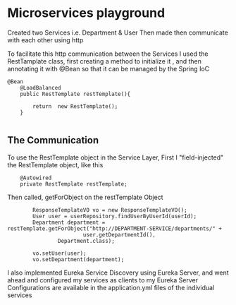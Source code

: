 # Microservices playground
Created two Services i.e. Department & User
Then made then communicate with each other using http

To facilitate this http communication between the Services I used the 
RestTamplate class, first creating a method to initialize it 
, and then annotating it with @Bean so that it can be managed by the Spring IoC

```
@Bean
	@LoadBalanced
	public RestTemplate restTemplate(){

		return  new RestTemplate();
	}
  
```
## The Communication
To use the RestTemplate object in the Service Layer, First I "field-injected"
the RestTemplate object, like this 
```
    @Autowired
    private RestTemplate restTemplate;
```
Then called,  getForObject on the restTemplate Object
```
        ResponseTemplateVO vo = new ResponseTemplateVO();
        User user = userRepository.findUserByUserId(userId);
        Department department = restTemplate.getForObject("http://DEPARTMENT-SERVICE/departments/" +
                        user.getDepartmentId(),
                Department.class);

        vo.setUser(user);
        vo.setDepartment(department);
```
I also implemented Eureka Service Discovery using Eureka Server, 
and went ahead and configured my services as clients to my Eureka Server
Configurations are available in the application.yml files of the individual services
